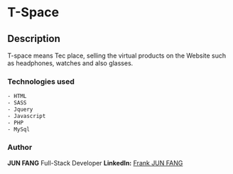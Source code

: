 # T-Space

## Description

T-space means Tec place, selling the virtual products on the Website such as headphones, watches and also glasses.


### Technologies used

```bash
- HTML
- SASS
- Jquery
- Javascript
- PHP
- MySql
```

### Author

**JUN FANG** Full-Stack Developer
**LinkedIn:** [Frank JUN FANG](https://www.linkedin.com/in/jun-fang-945397167/)
